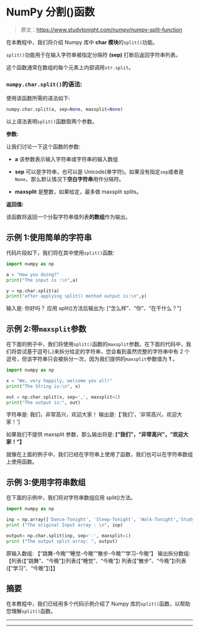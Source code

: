 # NumPy 分割()函数

> 原文：<https://www.studytonight.com/numpy/numpy-split-function>

在本教程中，我们将介绍 Numpy 库中 **char 模块**的`split()`功能。

`split()`功能用于在输入字符串被指定分隔符 **(sep)** 打断后返回字符串列表。

这个函数通常在数组的每个元素上内部调用`str.split`。

### `numpy.char.split()`的语法:

使用该函数所需的语法如下:

```py
numpy.char.split(a, sep=None, maxsplit=None)
```

以上语法表明`split()`函数取两个参数。

**参数:**

让我们讨论一下这个函数的参数:

*   **a**
    该参数表示输入字符串或字符串的输入数组

*   **sep**
    可以是字符串，也可以是 Unicode(单字符)。如果没有指定`sep`或者是`None`，那么默认情况下**空白字符串**用作分隔符。

*   **maxsplit**
    是整数，如果给定，最多做 maxsplit splits。

**返回值:**

该函数将返回一个分裂字符串值列表**的数组**作为输出。

## 示例 1:使用简单的字符串

代码片段如下，我们将在其中使用`split()`函数:

```py
import numpy as np

a = "How you doing?"
print("The input is :\n",a)

y = np.char.split(a)
print("after applying split() method output is:\n",y)
```

输入是:
你好吗？
应用 split()方法后输出为:
[“怎么样”、“你”、“在干什么？”]

## 示例 2:带`maxsplit`参数

在下面的例子中，我们将使用`split()`函数的`maxsplit`参数。在下面的代码中，我们将尝试基于逗号(，)来拆分给定的字符串，您会看到虽然完整的字符串中有 2 个逗号，但该字符串只会被拆分一次，因为我们提供的`maxsplit`参数值为 **1** 。

```py
import numpy as np

x = "We, very happily, welcome you all!"
print("The String is:\n", x)

out = np.char.split(x, sep=',', maxsplit=1)
print("The output is:", out)
```

字符串是:
我们，非常高兴，欢迎大家！
输出是:【‘我们’，‘非常高兴，欢迎大家！’]

如果我们不提供 maxsplit 参数，那么输出将是: **[“我们”，“非常高兴”，“欢迎大家！”】**

就像在上面的例子中，我们已经在字符串上使用了函数，我们也可以在字符串数组上使用函数。

## 示例 3:使用字符串数组

在下面的示例中，我们将对字符串数组应用 split()方法。

```py
import numpy as np

inp = np.array(['Dance-Tonight', 'Sleep-Tonight', 'Walk-Tonight','Study-Tonight']) 
print ("The original Input array : \n", inp) 

output= np.char.split(inp, sep='-', maxsplit=1)
print ("The output split array: ", output)
```

原输入数组:
【“跳舞-今晚”“睡觉-今晚”“散步-今晚”“学习-今晚”】
输出拆分数组:【列表(【“跳舞”、“今晚”】)列表(【“睡觉”、“今晚”】)
列表(【“散步”、“今晚”】)列表(【“学习”、“今晚”】)】】

## 摘要

在本教程中，我们已经用多个代码示例介绍了 Numpy 库的`split()`函数，以帮助您理解`split()`函数。

* * *

* * *